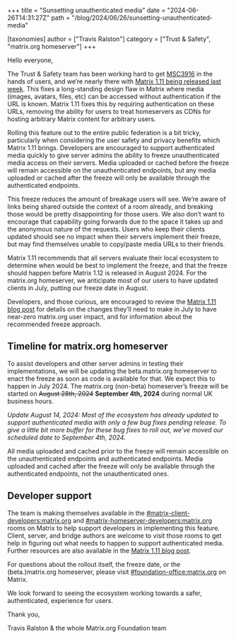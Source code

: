 +++
title = "Sunsetting unauthenticated media"
date = "2024-06-26T14:31:27Z"
path = "/blog/2024/06/26/sunsetting-unauthenticated-media"

[taxonomies]
author = ["Travis Ralston"]
category = ["Trust & Safety", "matrix.org homeserver"]
+++


Hello everyone,

The Trust & Safety team has been working hard to get [MSC3916](https://github.com/matrix-org/matrix-spec-proposals/pull/3916) in the hands of users, and we’re nearly there with [Matrix 1.11 being released last week](https://matrix.org/blog/2024/06/20/matrix-v1.11-release/). This fixes a long-standing design flaw in Matrix where media (images, avatars, files, etc) can be accessed without authentication if the URL is known. Matrix 1.11 fixes this by requiring authentication on these URLs, removing the ability for users to treat homeservers as CDNs for hosting arbitrary Matrix content for arbitrary users.

Rolling this feature out to the entire public federation is a bit tricky, particularly when considering the user safety and privacy benefits which Matrix 1.11 brings. Developers are encouraged to support authenticated media quickly to give server admins the ability to freeze unauthenticated media access on their servers. Media uploaded or cached before the freeze will remain accessible on the unauthenticated endpoints, but any media uploaded or cached after the freeze will only be available through the authenticated endpoints.

This freeze reduces the amount of breakage users will see. We’re aware of links being shared outside the context of a room already, and breaking those would be pretty disappointing for those users. We also don’t want to encourage that capability going forwards due to the space it takes up and the anonymous nature of the requests. Users who keep their clients updated should see no impact when their servers implement their freeze, but may find themselves unable to copy/paste media URLs to their friends.

Matrix 1.11 recommends that all servers evaluate their local ecosystem to determine when would be best to implement the freeze, and that the freeze should happen before Matrix 1.12 is released in August 2024. For the matrix.org homeserver, we anticipate most of our users to have updated clients in July, putting our freeze date in August.

Developers, and those curious, are encouraged to review the [Matrix 1.11 blog post](https://matrix.org/blog/2024/06/20/matrix-v1.11-release/) for details on the changes they’ll need to make in July to have near-zero matrix.org user impact, and for information about the recommended freeze approach.

## Timeline for matrix.org homeserver

To assist developers and other server admins in testing their implementations, we will be updating the beta.matrix.org homeserver to enact the freeze as soon as code is available for that. We expect this to happen in July 2024. The matrix.org (non-beta) homeserver’s freeze will be started on ~~August 28th, 2024~~ **September 4th, 2024** during normal UK business hours.

*Update August 14, 2024: Most of the ecosystem has already updated to support authenticated media with only a few bug fixes pending release. To give a little bit more buffer for these bug fixes to roll out, we've moved our scheduled date to September 4th, 2024.*

All media uploaded and cached prior to the freeze will remain accessible on the unauthenticated endpoints and authenticated endpoints. Media uploaded and cached after the freeze will only be available through the authenticated endpoints, not the unauthenticated ones.

## Developer support

The team is making themselves available in the [#matrix-client-developers:matrix.org](https://matrix.to/#/#matrix-client-developers:matrix.org) and [#matrix-homeserver-developers:matrix.org](https://matrix.to/#/#matrix-homeserver-developers:matrix.org) rooms on Matrix to help support developers in implementing this feature. Client, server, and bridge authors are welcome to visit those rooms to get help in figuring out what needs to happen to support authenticated media. Further resources are also available in the [Matrix 1.11 blog post](https://matrix.org/blog/2024/06/20/matrix-v1.11-release/).

For questions about the rollout itself, the freeze date, or the (beta.)matrix.org homeserver, please visit [#foundation-office:matrix.org](https://matrix.to/#/#foundation-office:matrix.org) on Matrix.

We look forward to seeing the ecosystem working towards a safer, authenticated, experience for users.

Thank you,

Travis Ralston & the whole Matrix.org Foundation team

